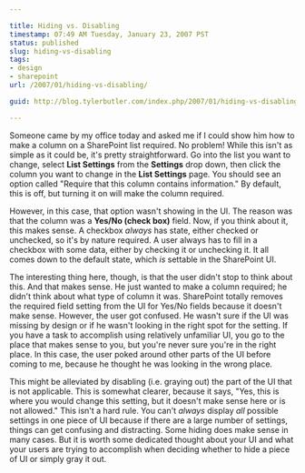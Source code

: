 ```yaml
---

title: Hiding vs. Disabling
timestamp: 07:49 AM Tuesday, January 23, 2007 PST
status: published
slug: hiding-vs-disabling
tags:
- design
- sharepoint
url: /2007/01/hiding-vs-disabling/

guid: http://blog.tylerbutler.com/index.php/2007/01/hiding-vs-disabling/

---
```


Someone came by my office today and asked me if I could show him how to make a
column on a SharePoint list required. No problem! While this isn't as simple
as it could be, it's pretty straightforward. Go into the list you want to
change, select **List Settings** from the **Settings** drop down, then click
the column you want to change in the **List Settings** page. You should see an
option called "Require that this column contains information." By default,
this is off, but turning it on will make the column required.

However, in this case, that option wasn't showing in the UI. The reason was
that the column was a **Yes/No (check box)** field. Now, if you think about
it, this makes sense. A checkbox _always_ has state, either checked or
unchecked, so it's by nature required. A user always has to fill in a checkbox
with some data, either by checking it or unchecking it. It all comes down to
the default state, which _is_ settable in the SharePoint UI.

The interesting thing here, though, is that the user didn't stop to think
about this. And that makes sense. He just wanted to make a column required; he
didn't think about what type of column it was. SharePoint totally removes the
required field setting from the UI for Yes/No fields because it doesn't make
sense. However, the user got confused. He wasn't sure if the UI was missing by
design or if he wasn't looking in the right spot for the setting. If you have
a task to accomplish using relatively unfamiliar UI, you go to the place that
makes sense to you, but you're never sure you're in the right place. In this
case, the user poked around other parts of the UI before coming to me, because
he thought he was looking in the wrong place.

This might be alleviated by disabling (i.e. graying out) the part of the UI
that is not applicable. This is somewhat clearer, because it says, "Yes, this
is where you would change this setting, but it doesn't make sense here or is
not allowed." This isn't a hard rule. You can't _always_ display _all_
possible settings in one piece of UI because if there are a large number of
settings, things can get confusing and distracting. Some hiding does make
sense in many cases. But it is worth some dedicated thought about your UI and
what your users are trying to accomplish when deciding whether to hide a piece
of UI or simply gray it out.

